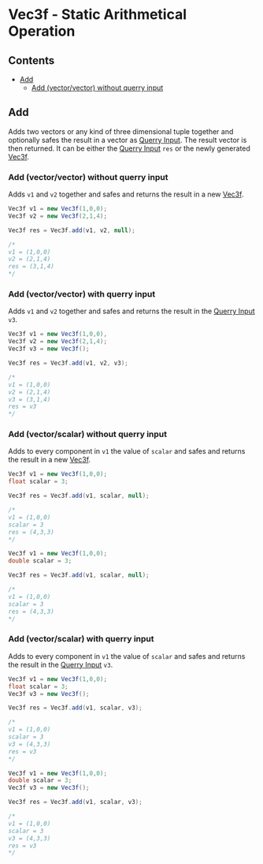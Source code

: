 # Vec3f - Static Arithmetical Operation

## Contents

* [Add](#add)
  * [Add (vector/vector) without querry input](#add-vector-vector-without-querry-input)

## Add

Adds two vectors or any kind of three dimensional tuple together and optionally safes the result in a vector as [Querry Input](QuerryInput.md). The result vector is then returned. It can be either the [Querry Input](QuerryInput.md) `res` or the newly generated [Vec3f](Vec3f.md).

### Add (vector/vector) without querry input 

Adds `v1` and `v2` together and safes and returns the result in a new [Vec3f](Vec3f.md).

```java
Vec3f v1 = new Vec3f(1,0,0);
Vec3f v2 = new Vec3f(2,1,4);

Vec3f res = Vec3f.add(v1, v2, null);

/*
v1 = (1,0,0)
v2 = (2,1,4)
res = (3,1,4)
*/
```

### Add (vector/vector) with querry input

Adds `v1` and `v2` together and safes and returns the result in the [Querry Input](QuerryInput.md) `v3`.

```java
Vec3f v1 = new Vec3f(1,0,0),
Vec3f v2 = new Vec3f(2,1,4);
Vec3f v3 = new Vec3f();

Vec3f res = Vec3f.add(v1, v2, v3);

/*
v1 = (1,0,0)
v2 = (2,1,4)
v3 = (3,1,4)
res = v3
*/
```

### Add (vector/scalar) without querry input

Adds to every component in `v1` the value of `scalar` and safes and returns the result in a new [Vec3f](Vec3f.md).

```java
Vec3f v1 = new Vec3f(1,0,0);
float scalar = 3;

Vec3f res = Vec3f.add(v1, scalar, null);

/*
v1 = (1,0,0)
scalar = 3
res = (4,3,3)
*/
```

```java
Vec3f v1 = new Vec3f(1,0,0);
double scalar = 3;

Vec3f res = Vec3f.add(v1, scalar, null);

/*
v1 = (1,0,0)
scalar = 3
res = (4,3,3)
*/
```

### Add (vector/scalar) with querry input

Adds to every component in `v1` the value of `scalar` and safes and returns the result in the [Querry Input](QuerryInput.md) `v3`.

```java
Vec3f v1 = new Vec3f(1,0,0);
float scalar = 3;
Vec3f v3 = new Vec3f();

Vec3f res = Vec3f.add(v1, scalar, v3);

/*
v1 = (1,0,0)
scalar = 3
v3 = (4,3,3)
res = v3
*/
```

```java
Vec3f v1 = new Vec3f(1,0,0);
double scalar = 3;
Vec3f v3 = new Vec3f();

Vec3f res = Vec3f.add(v1, scalar, v3);

/*
v1 = (1,0,0)
scalar = 3
v3 = (4,3,3)
res = v3
*/
```
